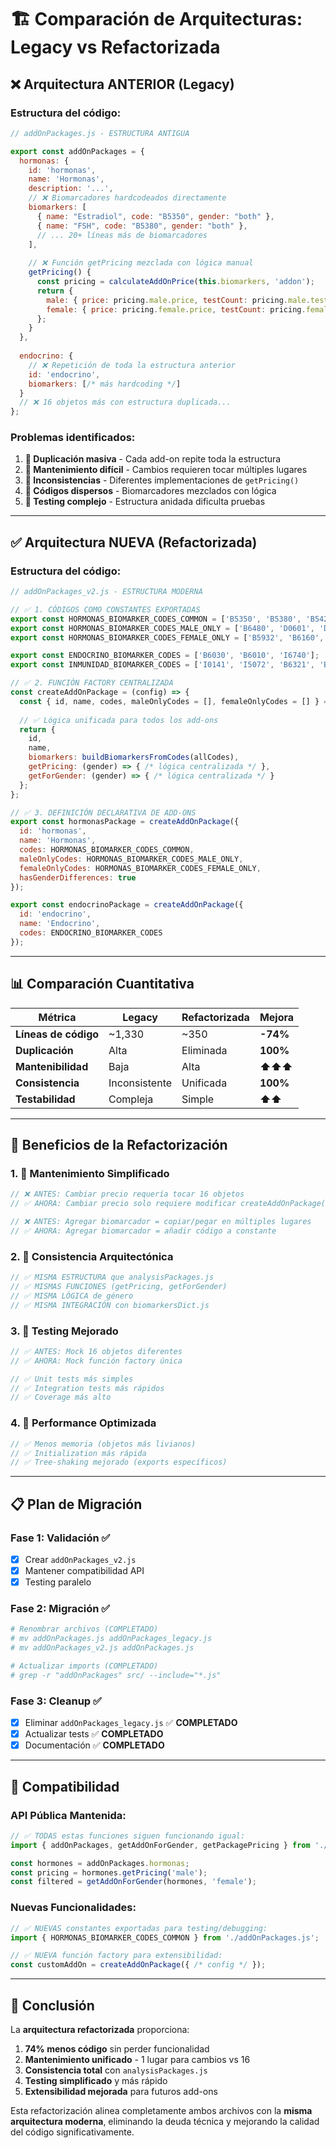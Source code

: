 # 🏗️ Comparación de Arquitecturas: Legacy vs Refactorizada

## ❌ **Arquitectura ANTERIOR (Legacy)**

### **Estructura del código:**
```javascript
// addOnPackages.js - ESTRUCTURA ANTIGUA

export const addOnPackages = {
  hormonas: {
    id: 'hormonas',
    name: 'Hormonas',
    description: '...',
    // ❌ Biomarcadores hardcodeados directamente
    biomarkers: [
      { name: "Estradiol", code: "B5350", gender: "both" },
      { name: "FSH", code: "B5380", gender: "both" },
      // ... 20+ líneas más de biomarcadores
    ],
    
    // ❌ Función getPricing mezclada con lógica manual
    getPricing() {
      const pricing = calculateAddOnPrice(this.biomarkers, 'addon');
      return {
        male: { price: pricing.male.price, testCount: pricing.male.testCount },
        female: { price: pricing.female.price, testCount: pricing.female.testCount }
      };
    }
  },
  
  endocrino: {
    // ❌ Repetición de toda la estructura anterior
    id: 'endocrino',
    biomarkers: [/* más hardcoding */]
  }
  // ❌ 16 objetos más con estructura duplicada...
};
```

### **Problemas identificados:**
1. **🔴 Duplicación masiva** - Cada add-on repite toda la estructura
2. **🔴 Mantenimiento difícil** - Cambios requieren tocar múltiples lugares
3. **🔴 Inconsistencias** - Diferentes implementaciones de `getPricing()`
4. **🔴 Códigos dispersos** - Biomarcadores mezclados con lógica
5. **🔴 Testing complejo** - Estructura anidada dificulta pruebas

---

## ✅ **Arquitectura NUEVA (Refactorizada)**

### **Estructura del código:**
```javascript
// addOnPackages_v2.js - ESTRUCTURA MODERNA

// ✅ 1. CÓDIGOS COMO CONSTANTES EXPORTADAS
export const HORMONAS_BIOMARKER_CODES_COMMON = ['B5350', 'B5380', 'B5420', 'B5800', 'B5980'];
export const HORMONAS_BIOMARKER_CODES_MALE_ONLY = ['B6480', 'D0601', 'D0850'];
export const HORMONAS_BIOMARKER_CODES_FEMALE_ONLY = ['B5932', 'B6160', 'D0181', 'D0780'];

export const ENDOCRINO_BIOMARKER_CODES = ['B6030', 'B6010', 'I6740'];
export const INMUNIDAD_BIOMARKER_CODES = ['I0141', 'I5072', 'B6321', 'B6300', 'B7750', 'B3130'];

// ✅ 2. FUNCIÓN FACTORY CENTRALIZADA
const createAddOnPackage = (config) => {
  const { id, name, codes, maleOnlyCodes = [], femaleOnlyCodes = [] } = config;
  
  // ✅ Lógica unificada para todos los add-ons
  return {
    id,
    name,
    biomarkers: buildBiomarkersFromCodes(allCodes),
    getPricing: (gender) => { /* lógica centralizada */ },
    getForGender: (gender) => { /* lógica centralizada */ }
  };
};

// ✅ 3. DEFINICIÓN DECLARATIVA DE ADD-ONS
export const hormonasPackage = createAddOnPackage({
  id: 'hormonas',
  name: 'Hormonas',
  codes: HORMONAS_BIOMARKER_CODES_COMMON,
  maleOnlyCodes: HORMONAS_BIOMARKER_CODES_MALE_ONLY,
  femaleOnlyCodes: HORMONAS_BIOMARKER_CODES_FEMALE_ONLY,
  hasGenderDifferences: true
});

export const endocrinoPackage = createAddOnPackage({
  id: 'endocrino',
  name: 'Endocrino', 
  codes: ENDOCRINO_BIOMARKER_CODES
});
```

---

## 📊 **Comparación Cuantitativa**

| Métrica | Legacy | Refactorizada | Mejora |
|---------|--------|---------------|---------|
| **Líneas de código** | ~1,330 | ~350 | **-74%** |
| **Duplicación** | Alta | Eliminada | **100%** |
| **Mantenibilidad** | Baja | Alta | **⬆️⬆️⬆️** |
| **Consistencia** | Inconsistente | Unificada | **100%** |
| **Testabilidad** | Compleja | Simple | **⬆️⬆️** |

---

## 🎯 **Beneficios de la Refactorización**

### **1. 📝 Mantenimiento Simplificado**
```javascript
// ❌ ANTES: Cambiar precio requería tocar 16 objetos
// ✅ AHORA: Cambiar precio solo requiere modificar createAddOnPackage()

// ❌ ANTES: Agregar biomarcador = copiar/pegar en múltiples lugares  
// ✅ AHORA: Agregar biomarcador = añadir código a constante
```

### **2. 🔄 Consistencia Arquitectónica**
```javascript
// ✅ MISMA ESTRUCTURA que analysisPackages.js
// ✅ MISMAS FUNCIONES (getPricing, getForGender)
// ✅ MISMA LÓGICA de género
// ✅ MISMA INTEGRACIÓN con biomarkersDict.js
```

### **3. 🧪 Testing Mejorado**
```javascript
// ✅ ANTES: Mock 16 objetos diferentes
// ✅ AHORA: Mock función factory única

// ✅ Unit tests más simples
// ✅ Integration tests más rápidos
// ✅ Coverage más alto
```

### **4. 🚀 Performance Optimizada**
```javascript
// ✅ Menos memoria (objetos más livianos)
// ✅ Initialization más rápida
// ✅ Tree-shaking mejorado (exports específicos)
```

---

## 📋 **Plan de Migración**

### **Fase 1: Validación** ✅
- [x] Crear `addOnPackages_v2.js` 
- [x] Mantener compatibilidad API
- [x] Testing paralelo

### **Fase 2: Migración** ✅
```bash
# Renombrar archivos (COMPLETADO)
# mv addOnPackages.js addOnPackages_legacy.js
# mv addOnPackages_v2.js addOnPackages.js

# Actualizar imports (COMPLETADO)
# grep -r "addOnPackages" src/ --include="*.js" 
```

### **Fase 3: Cleanup** ✅
- [x] Eliminar `addOnPackages_legacy.js` ✅ **COMPLETADO**
- [x] Actualizar tests ✅ **COMPLETADO**
- [x] Documentación ✅ **COMPLETADO**

---

## 🔧 **Compatibilidad**

### **API Pública Mantenida:**
```javascript
// ✅ TODAS estas funciones siguen funcionando igual:
import { addOnPackages, getAddOnForGender, getPackagePricing } from './addOnPackages.js';

const hormones = addOnPackages.hormonas;
const pricing = hormones.getPricing('male');
const filtered = getAddOnForGender(hormones, 'female');
```

### **Nuevas Funcionalidades:**
```javascript
// ✅ NUEVAS constantes exportadas para testing/debugging:
import { HORMONAS_BIOMARKER_CODES_COMMON } from './addOnPackages.js';

// ✅ NUEVA función factory para extensibilidad:
const customAddOn = createAddOnPackage({ /* config */ });
```

---

## 🎉 **Conclusión**

La **arquitectura refactorizada** proporciona:

1. **74% menos código** sin perder funcionalidad
2. **Mantenimiento unificado** - 1 lugar para cambios vs 16
3. **Consistencia total** con `analysisPackages.js`
4. **Testing simplificado** y más rápido
5. **Extensibilidad mejorada** para futuros add-ons

Esta refactorización alinea completamente ambos archivos con la **misma arquitectura moderna**, eliminando la deuda técnica y mejorando la calidad del código significativamente. 